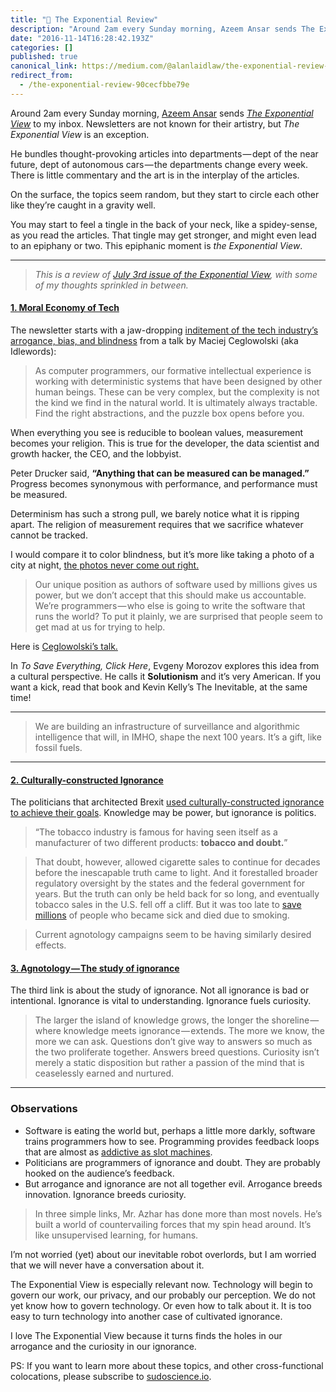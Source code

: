 ```yaml
---
title: "🔮 The Exponential Review"
description: "Around 2am every Sunday morning, Azeem Ansar sends The Exponential View to my inbox. Newsletters are not known for their artistry, but The…"
date: "2016-11-14T16:28:42.193Z"
categories: []
published: true
canonical_link: https://medium.com/@alanlaidlaw/the-exponential-review-90cecfbbe79e
redirect_from:
  - /the-exponential-review-90cecfbbe79e
---
```


Around 2am every Sunday morning, [Azeem Ansar](https://medium.com/u/fd495452ec16) sends [_The Exponential View_](http://www.exponentialview.co/) to my inbox. Newsletters are not known for their artistry, but _The Exponential View_ is an exception.

He bundles thought-provoking articles into departments — dept of the near future, dept of autonomous cars — the departments change every week. There is little commentary and the art is in the interplay of the articles.

On the surface, the topics seem random, but they start to circle each other like they’re caught in a gravity well.

You may start to feel a tingle in the back of your neck, like a spidey-sense, as you read the articles. That tingle may get stronger, and might even lead to an epiphany or two. This epiphanic moment is _the Exponential View_.

---

> _This is a review of_ [_July 3rd issue of the Exponential View_](https://www.getrevue.co/profile/azeem/issues/controlling-algorithms-algorithms-controlling-future-politics-ai-design-tech-s-morality-phone-addiction-ignorance-and-perseverance-69-23364)_, with some of my thoughts sprinkled in between._

#### [1\. Moral Economy of Tech](http://idlewords.com/talks/sase_panel.htm)

The newsletter starts with a jaw-dropping [inditement of the tech industry’s arrogance, bias, and blindness](http://idlewords.com/talks/sase_panel.htm) from a talk by Maciej Ceglowolski (aka Idlewords):

> As computer programmers, our formative intellectual experience is working with deterministic systems that have been designed by other human beings. These can be very complex, but the complexity is not the kind we find in the natural world. It is ultimately always tractable. Find the right abstractions, and the puzzle box opens before you.

When everything you see is reducible to boolean values, measurement becomes your religion. This is true for the developer, the data scientist and growth hacker, the CEO, and the lobbyist.

Peter Drucker said, **“Anything that can be measured can be managed.”** Progress becomes synonymous with performance, and performance must be measured.

Determinism has such a strong pull, we barely notice what it is ripping apart. The religion of measurement requires that we sacrifice whatever cannot be tracked.

I would compare it to color blindness, but it’s more like taking a photo of a city at night, [the photos never come out right.](https://medium.com/@cennydd/reflections-on-japan-2fd53fddfa8d#.5yo82z9t6)

> Our unique position as authors of software used by millions gives us power, but we don’t accept that this should make us accountable. We’re programmers — who else is going to write the software that runs the world? To put it plainly, we are surprised that people seem to get mad at us for trying to help.

Here is [Ceglowolski’s talk.](http://idlewords.com/talks/sase_panel.htm)

In _To Save Everything, Click Here_, Evgeny Morozov explores this idea from a cultural perspective. He calls it **Solutionism** and it’s very American. If you want a kick, read that book and Kevin Kelly’s The Inevitable, at the same time!

---

> We are building an infrastructure of surveillance and algorithmic intelligence that will, in IMHO, shape the next 100 years. It’s a gift, like fossil fuels.

---

#### [2\. Culturally-constructed Ignorance](http://www.bloomberg.com/view/articles/2016-06-27/culturally-constructed-ignorance-wins-the-day)

The politicians that architected Brexit [used culturally-constructed ignorance to achieve their goals](http://www.bloomberg.com/view/articles/2016-06-27/culturally-constructed-ignorance-wins-the-day). Knowledge may be power, but ignorance is politics.

> “The tobacco industry is famous for having seen itself as a manufacturer of two different products: **tobacco and doubt.**”

> That doubt, however, allowed cigarette sales to continue for decades before the inescapable truth came to light. And it forestalled broader regulatory oversight by the states and the federal government for years. But the truth can only be held back for so long, and eventually tobacco sales in the U.S. fell off a cliff. But it was too late to [save millions](http://www.cdc.gov/tobacco/data_statistics/fact_sheets/fast_facts/) of people who became sick and died due to smoking.

> Current agnotology campaigns seem to be having similarly desired effects.

#### [3\. Agnotology — The study of ignorance](http://www.nytimes.com/2015/08/24/opinion/the-case-for-teaching-ignorance.html)

The third link is about the study of ignorance. Not all ignorance is bad or intentional. Ignorance is vital to understanding. Ignorance fuels curiosity.

> The larger the island of knowledge grows, the longer the shoreline — where knowledge meets ignorance — extends. The more we know, the more we can ask. Questions don’t give way to answers so much as the two proliferate together. Answers breed questions. Curiosity isn’t merely a static disposition but rather a passion of the mind that is ceaselessly earned and nurtured.

---

### Observations

-   Software is eating the world but, perhaps a little more darkly, software trains programmers how to see. Programming provides feedback loops that are almost as [addictive as slot machines](https://soundcloud.com/officialsxsw/checkbox-that-ruined-my-life-manipulative-design-sxsw-interactive-2016).
-   Politicians are programmers of ignorance and doubt. They are probably hooked on the audience’s feedback.
-   But arrogance and ignorance are not all together evil. Arrogance breeds innovation. Ignorance breeds curiosity.

> In three simple links, Mr. Azhar has done more than most novels. He’s built a world of countervailing forces that my spin head around. It’s like unsupervised learning, for humans.



I’m not worried (yet) about our inevitable robot overlords, but I am worried that we will never have a conversation about it.

The Exponential View is especially relevant now. Technology will begin to govern our work, our privacy, and our probably our perception. We do not yet know how to govern technology. Or even how to talk about it. It is too easy to turn technology into another case of cultivated ignorance.

I love The Exponential View because it turns finds the holes in our arrogance and the curiosity in our ignorance.

PS: If you want to learn more about these topics, and other cross-functional colocations, please subscribe to [sudoscience.io](https://sudoscience.io/).
